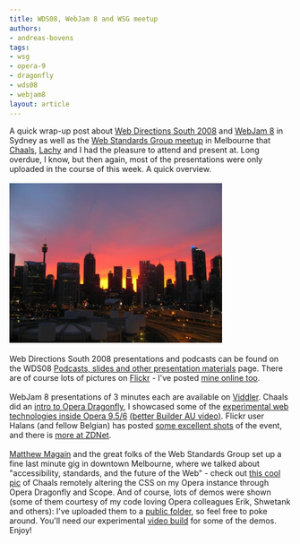 ```yaml
---
title: WDS08, WebJam 8 and WSG meetup
authors:
- andreas-bovens
tags:
- wsg
- opera-9
- dragonfly
- wds08
- webjam8
layout: article
---
```

A quick wrap-up post about <a href="http://south08.webdirections.org/">Web Directions South 2008</a> and <a href="http://webjam.com.au/webjam8">WebJam 8</a> in Sydney as well as the <a href="http://webstandardsgroup.org/event/158">Web Standards Group meetup</a> in Melbourne that <a href="http://my.opera.com/chaals/blog/">Chaals</a>, <a href="http://lachy.id.au/">Lachy</a> and I had the pleasure to attend and present at. Long overdue, I know, but then again, most of the presentations were only uploaded in the course of this week. A quick overview.<br/><br/><img src="/blog/wds08-webjam-8-and-wsg-meetup/xIMG_0254.JPG" alt="Morning view of Darling Harbour" title="Darling Harbour" width="380" /><br/><br/>Web Directions South 2008 presentations and podcasts can be found on the WDS08 <a href="http://www.webdirections.org/tag/wds08/">Podcasts, slides and other presentation materials</a> page. There are of course lots of pictures on <a href="http://www.flickr.com/search/?q=wds08&amp;m=tags&amp;s=int&amp;z=t">Flickr</a> - I&#39;ve posted <a href="http://picasaweb.google.com/andyket/WebDirectionsSouth2008">mine online too</a>.<br/><br/>WebJam 8 presentations of 3 minutes each are available on <a href="http://www.viddler.com/explore/tags/global/webjam8">Viddler</a>. Chaals did an <a href="http://www.viddler.com/explore/Webjam/videos/26/">intro to Opera Dragonfly</a>, I showcased some of the <a href="http://www.viddler.com/explore/Webjam/videos/38/">experimental web technologies inside Opera 9.5/6</a> <ins>(<a href="http://www.builderau.com.au/video/soa/Cool-things-with-HTML5-SVG-and-SMIL/0,2000066230,22462661p,00.htm">better Builder AU video</a>)</ins>. Flickr user Halans (and fellow Belgian) has posted <a href="http://www.flickr.com/search/?q=webjam8&amp;w=48889073931%40N01&amp;s=int&amp;ss=2&amp;ct=6&amp;z=t">some excellent shots</a> of the event, and there is <a href="http://www.zdnet.com.au/insight/software/soa/Webjam-8-Photo-Gallery/0,139023769,339292281-15s,00.htm">more at ZDNet</a>.<br/><br/><a href="http://magain.com/blog/">Matthew Magain</a> and the great folks of the Web Standards Group set up a fine last minute gig in downtown Melbourne, where we talked about &quot;accessibility, standards, and the future of the Web&quot; - check out <a href="/blog/wds08-webjam-8-and-wsg-meetup/IMG_0355.JPG">this cool pic</a> of Chaals remotely altering the CSS on my Opera instance through Opera Dragonfly and Scope. And of course, lots of demos were shown (some of them courtesy of my code loving Opera colleagues Erik, Shwetank and others): I&#39;ve uploaded them to a <a href="http://people.opera.com/andreasb/demos/">public folder</a>, so feel free to poke around. You&#39;ll need our experimental <a href="http://labs.opera.com/downloads/">video build</a> for some of the demos. Enjoy!
